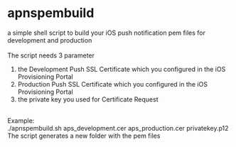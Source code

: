apnspembuild
============
a simple shell script to build your iOS push notification pem files for development and production<br>
<br>
The script needs 3 parameter<br>
1. the Development Push SSL Certificate which you configured in the iOS Provisioning Portal<br>
2. Production Push SSL Certificate which you configured in the iOS Provisioning Portal<br>
3. the private key you used for Certificate Request<br>
<br>
Example: <br>
./apnspembuild.sh aps_development.cer aps_production.cer privatekey.p12 
<br>
The script generates a new folder with the pem files